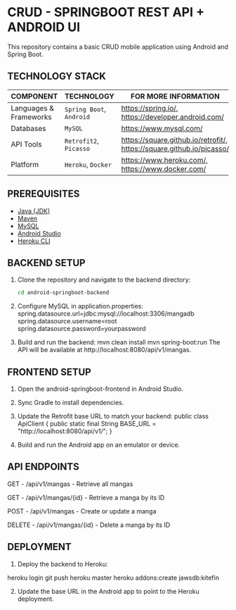 # CRUD - SPRINGBOOT REST API + ANDROID UI

This repository contains a basic CRUD mobile application using Android and Spring Boot.

## TECHNOLOGY STACK
COMPONENT                           | TECHNOLOGY              	| FOR MORE INFORMATION
---                                 | ---                     	|---
Languages & Frameworks              | `Spring Boot`, `Android`  | https://spring.io/, https://developer.android.com/
Databases                           | `MySQL`                  | https://www.mysql.com/
API Tools                           | `Retrofit2`, `Picasso`    | https://square.github.io/retrofit/, https://square.github.io/picasso/
Platform                            | `Heroku`, `Docker`        | https://www.heroku.com/, https://www.docker.com/

## PREREQUISITES
- [Java (JDK)](https://openjdk.java.net/install/)
- [Maven](https://maven.apache.org/)
- [MySQL](https://www.mysql.com/)
- [Android Studio](https://developer.android.com/studio)
- [Heroku CLI](https://devcenter.heroku.com/articles/heroku-cli)

## BACKEND SETUP

1. Clone the repository and navigate to the backend directory:
   ```bash
   cd android-springboot-backend

2. Configure MySQL in application.properties:
spring.datasource.url=jdbc:mysql://localhost:3306/mangadb
spring.datasource.username=root
spring.datasource.password=yourpassword

3. Build and run the backend:
mvn clean install
mvn spring-boot:run
The API will be available at http://localhost:8080/api/v1/mangas.

## FRONTEND SETUP

1. Open the android-springboot-frontend in Android Studio.

2. Sync Gradle to install dependencies.

3. Update the Retrofit base URL to match your backend:
public class ApiClient {
public static final String BASE_URL = "http://localhost:8080/api/v1/";
}

4. Build and run the Android app on an emulator or device.

## API ENDPOINTS

GET	- /api/v1/mangas - Retrieve all mangas

GET	- /api/v1/mangas/{id} - Retrieve a manga by its ID

POST - /api/v1/mangas - Create or update a manga

DELETE - /api/v1/mangas/{id} - Delete a manga by its ID

## DEPLOYMENT

1. Deploy the backend to Heroku:

heroku login
git push heroku master
heroku addons:create jawsdb:kitefin

2. Update the base URL in the Android app to point to the Heroku deployment.

